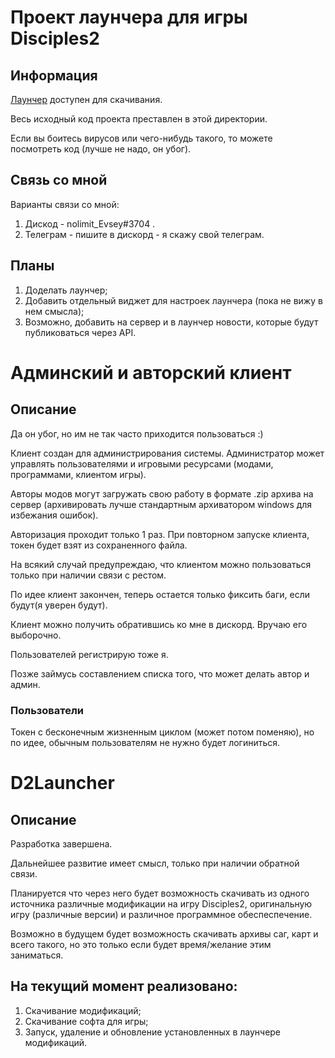 # Проект лаунчера для игры Disciples2

## Информация

[Лаунчер](https://disciples2launcher.ru/d2client/mod/download?modName=Disciples2-Launcher) доступен для скачивания.

Весь исходный код проекта преставлен в этой директории.

Если вы боитесь вирусов или чего-нибудь такого, то можете посмотреть код (лучше не надо, он убог).

## Связь со мной

Варианты связи со мной:
1. Дискод - nolimit_Evsey#3704 .
2. Телеграм - пишите в дискорд - я скажу свой телеграм.

## Планы
1. Доделать лаунчер;
2. Добавить отдельный виджет для настроек лаунчера (пока не вижу в нем смысла);
3. Возможно, добавить на сервер и в лаунчер новости, которые будут публиковаться через API.

# Админский и авторский клиент

## Описание

Да он убог, но им не так часто приходится пользоваться :)

Клиент создан для администрирования системы. Администратор может управлять пользователями и игровыми ресурсами (модами, программами, клиентом игры).

Авторы модов могут загружать свою работу в формате .zip архива на сервер (архивировать лучше стандартным архиватором windows для избежания ошибок).

Авторизация проходит только 1 раз. При повторном запуске клиента, токен будет взят из сохраненного файла.

На всякий случай предупреждаю, что клиентом можно пользоваться только при наличии связи с рестом.

По идее клиент закончен, теперь остается только фиксить баги, если будут(я уверен будут).

Клиент можно получить обратившись ко мне в дискорд. Вручаю его выборочно.

Пользователей регистрирую тоже я.

Позже займусь составлением списка того, что может делать автор и админ.

### Пользователи
Токен с бесконечным жизненным циклом (может потом поменяю), но по идее, обычным пользователям не нужно будет логиниться.

# D2Launcher

## Описание
Разработка завершена.

Дальнейшее развитие имеет смысл, только при наличии обратной связи.

Планируется что через него будет возможность скачивать из одного источника различные модификации на игру Disciples2, оригинальную игру (различные версии) и различное программное обеспеспечение.

Возможно в будущем будет возможность скачивать архивы саг, карт и всего такого, но это только если будет время/желание этим заниматься.

## На текущий момент реализовано:
1. Скачивание модификаций;
2. Скачивание софта для игры;
2. Запуск, удаление и обновление установленных в лаунчере модификаций.